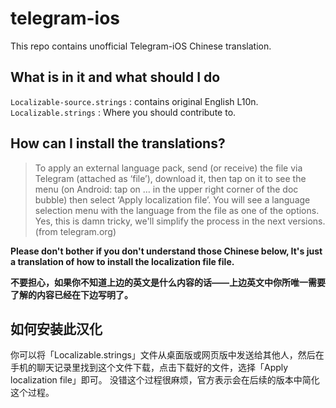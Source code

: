 # telegram-ios

This repo contains unofficial Telegram-iOS Chinese translation.  

## What is in it and what should I do

`Localizable-source.strings` : contains original English L10n.  
`Localizable.strings` : Where you should contribute to.

## How can I install the translations?

> To apply an external language pack, send (or receive) the file via Telegram (attached as ‘file’), download it, then tap on it to see the menu (on Android: tap on … in the upper right corner of the doc bubble) then select ‘Apply localization file’. You will see a language selection menu with the language from the file as one of the options. Yes, this is damn tricky, we'll simplify the process in the next versions.  
(from telegram.org)  

__Please don't bother if you don't understand those Chinese below, It's just a translation of how to install the localization file file.__

__不要担心，如果你不知道上边的英文是什么内容的话——上边英文中你所唯一需要了解的内容已经在下边写明了。__

## 如何安装此汉化
你可以将「Localizable.strings」文件从桌面版或网页版中发送给其他人，然后在手机的聊天记录里找到这个文件下载，点击下载好的文件，选择「Apply localization file」即可。
没错这个过程很麻烦，官方表示会在后续的版本中简化这个过程。
